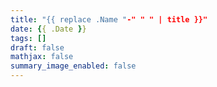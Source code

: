 ```yaml
---
title: "{{ replace .Name "-" " " | title }}"
date: {{ .Date }}
tags: []
draft: false
mathjax: false
summary_image_enabled: false
---
```


